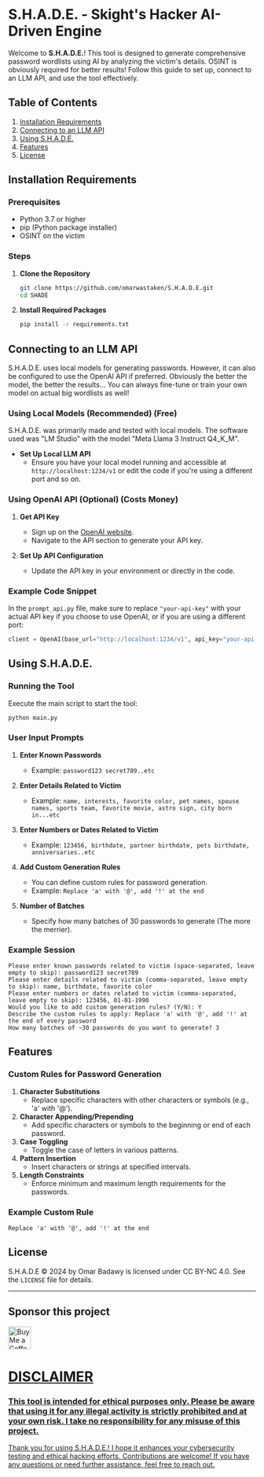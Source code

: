 # S.H.A.D.E. - Skight's Hacker AI-Driven Engine

Welcome to **S.H.A.D.E.**! This tool is designed to generate comprehensive password wordlists using AI by analyzing the victim's details. OSINT is obviously required for better results!
Follow this guide to set up, connect to an LLM API, and use the tool effectively.

## Table of Contents

1. [Installation Requirements](#installation-requirements)
2. [Connecting to an LLM API](#connecting-to-an-llm-api)
3. [Using S.H.A.D.E.](#using-shade)
4. [Features](#features)
5. [License](#license)

## Installation Requirements

### Prerequisites

- Python 3.7 or higher
- pip (Python package installer)
- OSINT on the victim

### Steps

1. **Clone the Repository**
    ```sh
    git clone https://github.com/omarwastaken/S.H.A.D.E.git
    cd SHADE
    ```

2. **Install Required Packages**
    ```sh
    pip install -r requirements.txt
    ```

## Connecting to an LLM API

S.H.A.D.E. uses local models for generating passwords. However, it can also be configured to use the OpenAI API if preferred. Obviously the better the model, the better the results... You can always fine-tune or train your own model on actual big wordlists as well!

### Using Local Models (Recommended) (Free)

S.H.A.D.E. was primarily made and tested with local models. The software used was "LM Studio" with the model "Meta Llama 3 Instruct Q4_K_M".

- **Set Up Local LLM API**
    - Ensure you have your local model running and accessible at `http://localhost:1234/v1` or edit the code if you're using a different port and so on.

### Using OpenAI API (Optional) (Costs Money)

1. **Get API Key**
    - Sign up on the [OpenAI website](https://beta.openai.com/signup/).
    - Navigate to the API section to generate your API key.

2. **Set Up API Configuration**
    - Update the API key in your environment or directly in the code.

### Example Code Snippet

In the `prompt_api.py` file, make sure to replace `"your-api-key"` with your actual API key if you choose to use OpenAI, or if you are using a different port:
```python
client = OpenAI(base_url="http://localhost:1234/v1", api_key="your-api-key")
```

## Using S.H.A.D.E.

### Running the Tool

Execute the main script to start the tool:
```sh
python main.py
```

### User Input Prompts

1. **Enter Known Passwords**
    - Example: `password123 secret789..etc`
2. **Enter Details Related to Victim**
    - Example: `name, interests, favorite color, pet names, spouse names, sports team, favorite movie, astro sign, city born in...etc`
3. **Enter Numbers or Dates Related to Victim**
    - Example: `123456, birthdate, partner birthdate, pets birthdate, anniversaries..etc`
4. **Add Custom Generation Rules**
    - You can define custom rules for password generation.
    - Example: `Replace 'a' with '@', add '!' at the end`

5. **Number of Batches**
    - Specify how many batches of 30 passwords to generate (The more the merrier).

### Example Session

```
Please enter known passwords related to victim (space-separated, leave empty to skip): password123 secret789
Please enter details related to victim (comma-separated, leave empty to skip): name, birthdate, favorite color
Please enter numbers or dates related to victim (comma-separated, leave empty to skip): 123456, 01-01-1990
Would you like to add custom generation rules? (Y/N): Y
Describe the custom rules to apply: Replace 'a' with '@', add '!' at the end of every password
How many batches of ~30 passwords do you want to generate? 3
```

## Features

### Custom Rules for Password Generation

1. **Character Substitutions**
    - Replace specific characters with other characters or symbols (e.g., 'a' with '@').
2. **Character Appending/Prepending**
    - Add specific characters or symbols to the beginning or end of each password.
3. **Case Toggling**
    - Toggle the case of letters in various patterns.
4. **Pattern Insertion**
    - Insert characters or strings at specified intervals.
5. **Length Constraints**
    - Enforce minimum and maximum length requirements for the passwords.

### Example Custom Rule

```
Replace 'a' with '@', add '!' at the end
```

## License

S.H.A.D.E © 2024 by Omar Badawy is licensed under CC BY-NC 4.0. See the `LICENSE` file for details.

---

##   Sponsor this project
<a href='https://ko-fi.com/skight' target='_blank'><img height='35' style='border:0px;height:46px;' src='https://az743702.vo.msecnd.net/cdn/kofi3.png?v=0' border='0' alt='Buy Me a Coffee at ko-fi.com' />

# DISCLAIMER
### This tool is intended for ethical purposes only. Please be aware that using it for any illegal activity is strictly prohibited and at your own risk. I take no responsibility for any misuse of this project.

Thank you for using S.H.A.D.E.! I hope it enhances your cybersecurity testing and ethical hacking efforts. Contributions are welcome! If you have any questions or need further assistance, feel free to reach out.
